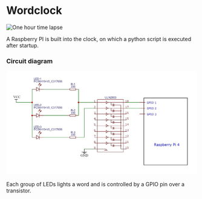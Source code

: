 # Wordclock

![One hour time lapse](pictures/wordclock.gif)

A Raspberry PI is built into the clock, on which a python script is executed after startup.

### Circuit diagram

![Connection from LED to transistor to Raspberry PI](pictures/electronic.jpg)

Each group of LEDs lights a word and is controlled by a GPIO pin over a transistor.
